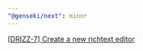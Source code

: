 ```yaml
---
"@genseki/next": minor
---
```


[[DRIZZ-7] Create a new richtext editor](https://app.plane.so/softnetics/browse/DRIZZ-7/)

